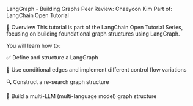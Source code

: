 LangGraph - Building Graphs
Peer Review: Chaeyoon Kim
Part of: LangChain Open Tutorial



📘 Overview
This tutorial is part of the LangChain Open Tutorial Series, focusing on building foundational graph structures using LangGraph.

You will learn how to:

✅ Define and structure a LangGraph

🔁 Use conditional edges and implement different control flow variations

🔍 Construct a re-search graph structure

🤖 Build a multi-LLM (multi-language model) graph structure
